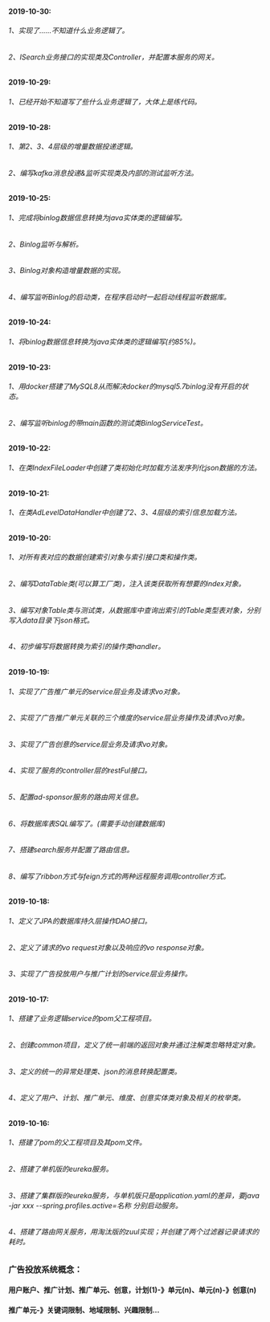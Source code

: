 #### 2019-10-30:
###### 1、实现了......不知道什么业务逻辑了。
###### 2、ISearch业务接口的实现类及Controller，并配置本服务的网关。

#### 2019-10-29:
###### 1、已经开始不知道写了些什么业务逻辑了，大体上是练代码。

#### 2019-10-28:
###### 1、第2、3、4层级的增量数据投递逻辑。
###### 2、编写kafka消息投递&监听实现类及内部的测试监听方法。

#### 2019-10-25:
###### 1、完成将binlog数据信息转换为java实体类的逻辑编写。
###### 2、Binlog监听与解析。
###### 3、Binlog对象构造增量数据的实现。
###### 4、编写监听Binlog的启动类，在程序启动时一起启动线程监听数据库。

#### 2019-10-24:
###### 1、将binlog数据信息转换为java实体类的逻辑编写(约85%)。

#### 2019-10-23:
###### 1、用docker搭建了MySQL8从而解决docker的mysql5.7binlog没有开启的状态。
###### 2、编写监听binlog的带main函数的测试类BinlogServiceTest。

#### 2019-10-22:
###### 1、在类IndexFileLoader中创建了类初始化时加载方法发序列化json数据的方法。

#### 2019-10-21:
###### 1、在类AdLevelDataHandler中创建了2、3、4层级的索引信息加载方法。

#### 2019-10-20:
###### 1、对所有表对应的数据创建索引对象与索引接口类和操作类。
###### 2、编写DataTable类(可以算工厂类)，注入该类获取所有想要的index对象。
###### 3、编写对象Table类与测试类，从数据库中查询出索引的Table类型表对象，分别写入data目录下json格式。
###### 4、初步编写将数据转换为索引的操作类handler。

#### 2019-10-19:
###### 1、实现了广告推广单元的service层业务及请求vo对象。
###### 2、实现了广告推广单元关联的三个维度的service层业务操作及请求vo对象。
###### 3、实现了广告创意的service层业务及请求vo对象。
###### 4、实现了服务的controller层的restFul接口。
###### 5、配置ad-sponsor服务的路由网关信息。
###### 6、将数据库表SQL编写了。(需要手动创建数据库)
###### 7、搭建search服务并配置了路由信息。
###### 8、编写了ribbon方式与feign方式的两种远程服务调用controller方式。

#### 2019-10-18:
###### 1、定义了JPA的数据库持久层操作DAO接口。
###### 2、定义了请求的vo request对象以及响应的vo response对象。
###### 3、实现了广告投放用户与推广计划的service层业务操作。

#### 2019-10-17:
###### 1、搭建了业务逻辑service的pom父工程项目。
###### 2、创建common项目，定义了统一前端的返回对象并通过注解类忽略特定对象。
###### 3、定义的统一的异常处理类、json的消息转换配置类。
###### 4、定义了用户、计划、推广单元、维度、创意实体类对象及相关的枚举类。

#### 2019-10-16:
###### 1、搭建了pom的父工程项目及其pom文件。
###### 2、搭建了单机版的eureka服务。
###### 3、搭建了集群版的eureka服务，与单机版只是application.yaml的差异，要java -jar xxx --spring.profiles.active=名称 分别启动服务。
###### 4、搭建了路由网关服务，用淘汰版的zuul实现；并创建了两个过滤器记录请求的耗时。

### 广告投放系统概念：
#### 用户账户、推广计划、推广单元、创意，计划(1)-》单元(n)、单元(n)-》创意(n)
#### 推广单元-》关键词限制、地域限制、兴趣限制...
